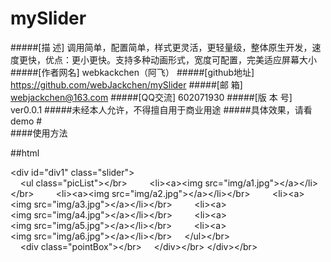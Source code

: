# mySlider
#####[描    述] 调用简单，配置简单，样式更灵活，更轻量级，整体原生开发，速度更快，优点：更小更快。支持多种动画形式，宽度可配置，完美适应屏幕大小
#####[作者网名] webkackchen（阿飞）
#####[github地址] https://github.com/webJackchen/mySlider
#####[邮    箱] webjackchen@163.com
#####[QQ交流] 602071930
#####[版 本 号] ver0.0.1
#####未经本人允许，不得擅自用于商业用途
#####具体效果，请看demo
#<br/>
####使用方法

##html

&lt;div&nbsp;id="div1"&nbsp;class="slider"&gt;</br>
&nbsp;&nbsp;&nbsp;&nbsp;&lt;ul&nbsp;class="picList"&gt;&lt;/br&gt;
&nbsp;&nbsp;&nbsp;&nbsp;&nbsp;&nbsp;&nbsp;&nbsp;&lt;li&gt;&lt;a&gt;&lt;img&nbsp;src="img/a1.jpg"&gt;&lt;/a&gt;&lt;/li&gt;&lt;/br&gt;
&nbsp;&nbsp;&nbsp;&nbsp;&nbsp;&nbsp;&nbsp;&nbsp;&lt;li&gt;&lt;a&gt;&lt;img&nbsp;src="img/a2.jpg"&gt;&lt;/a&gt;&lt;/li&gt;&lt;/br&gt;
&nbsp;&nbsp;&nbsp;&nbsp;&nbsp;&nbsp;&nbsp;&nbsp;&lt;li&gt;&lt;a&gt;&lt;img&nbsp;src="img/a3.jpg"&gt;&lt;/a&gt;&lt;/li&gt;&lt;/br&gt;
&nbsp;&nbsp;&nbsp;&nbsp;&nbsp;&nbsp;&nbsp;&nbsp;&lt;li&gt;&lt;a&gt;&lt;img&nbsp;src="img/a4.jpg"&gt;&lt;/a&gt;&lt;/li&gt;&lt;/br&gt;
&nbsp;&nbsp;&nbsp;&nbsp;&nbsp;&nbsp;&nbsp;&nbsp;&lt;li&gt;&lt;a&gt;&lt;img&nbsp;src="img/a5.jpg"&gt;&lt;/a&gt;&lt;/li&gt;&lt;/br&gt;
&nbsp;&nbsp;&nbsp;&nbsp;&nbsp;&nbsp;&nbsp;&nbsp;&lt;li&gt;&lt;a&gt;&lt;img&nbsp;src="img/a6.jpg"&gt;&lt;/a&gt;&lt;/li&gt;&lt;/br&gt;
&nbsp;&nbsp;&nbsp;&nbsp;&lt;/ul&gt;&lt;/br&gt;
&nbsp;&nbsp;&nbsp;&nbsp;&lt;div&nbsp;class="pointBox"&gt;&lt;/br&gt;
&nbsp;&nbsp;&nbsp;&nbsp;&lt;/div&gt;&lt;/br&gt;
&lt;/div&gt;&lt;/br&gt;
